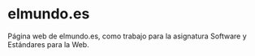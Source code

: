# elmundo.es

Página web de elmundo.es, como trabajo para la asignatura Software y Estándares para la Web.
